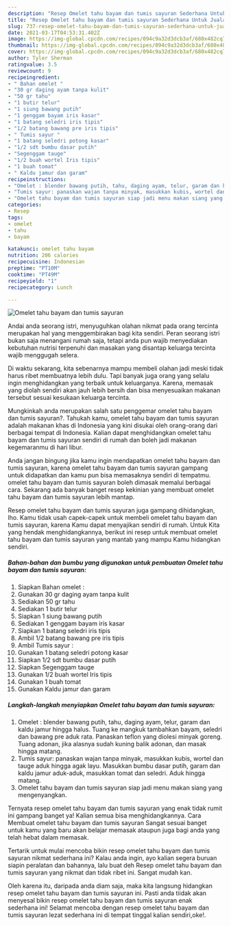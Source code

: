 ```yaml
---
description: "Resep Omelet tahu bayam dan tumis sayuran Sederhana Untuk Jualan"
title: "Resep Omelet tahu bayam dan tumis sayuran Sederhana Untuk Jualan"
slug: 737-resep-omelet-tahu-bayam-dan-tumis-sayuran-sederhana-untuk-jualan
date: 2021-03-17T04:53:31.402Z
image: https://img-global.cpcdn.com/recipes/094c9a32d3dcb3af/680x482cq70/omelet-tahu-bayam-dan-tumis-sayuran-foto-resep-utama.jpg
thumbnail: https://img-global.cpcdn.com/recipes/094c9a32d3dcb3af/680x482cq70/omelet-tahu-bayam-dan-tumis-sayuran-foto-resep-utama.jpg
cover: https://img-global.cpcdn.com/recipes/094c9a32d3dcb3af/680x482cq70/omelet-tahu-bayam-dan-tumis-sayuran-foto-resep-utama.jpg
author: Tyler Sherman
ratingvalue: 3.5
reviewcount: 9
recipeingredient:
- " Bahan omelet "
- "30 gr daging ayam tanpa kulit"
- "50 gr tahu"
- "1 butir telur"
- "1 siung bawang putih"
- "1 genggam bayam iris kasar"
- "1 batang seledri iris tipis"
- "1/2 batang bawang pre iris tipis"
- " Tumis sayur "
- "1 batang seledri potong kasar"
- "1/2 sdt bumbu dasar putih"
- "Segenggam tauge"
- "1/2 buah wortel Iris tipis"
- "1 buah tomat"
- " Kaldu jamur dan garam"
recipeinstructions:
- "Omelet : blender bawang putih, tahu, daging ayam, telur, garam dan kaldu jamur hingga halus. Tuang ke mangkuk tambahkan bayam, seledri dan bawang pre aduk rata. Panaskan teflon yang diolesi minyak goreng. Tuang adonan, jika alasnya sudah kuning balik adonan, dan masak hingga matang."
- "Tumis sayur: panaskan wajan tanpa minyak, masukkan kubis, wortel dan tauge aduk hingga agak layu. Masukkan bumbu dasar putih, garam dan kaldu jamur aduk-aduk, masukkan tomat dan seledri. Aduk hingga matang."
- "Omelet tahu bayam dan tumis sayuran siap jadi menu makan siang yang mengenyangkan."
categories:
- Resep
tags:
- omelet
- tahu
- bayam

katakunci: omelet tahu bayam 
nutrition: 206 calories
recipecuisine: Indonesian
preptime: "PT10M"
cooktime: "PT49M"
recipeyield: "1"
recipecategory: Lunch

---
```



![Omelet tahu bayam dan tumis sayuran](https://img-global.cpcdn.com/recipes/094c9a32d3dcb3af/680x482cq70/omelet-tahu-bayam-dan-tumis-sayuran-foto-resep-utama.jpg)

Andai anda seorang istri, menyuguhkan olahan nikmat pada orang tercinta merupakan hal yang menggembirakan bagi kita sendiri. Peran seorang istri bukan saja menangani rumah saja, tetapi anda pun wajib menyediakan kebutuhan nutrisi terpenuhi dan masakan yang disantap keluarga tercinta wajib menggugah selera.

Di waktu  sekarang, kita sebenarnya mampu membeli olahan jadi meski tidak harus ribet membuatnya lebih dulu. Tapi banyak juga orang yang selalu ingin menghidangkan yang terbaik untuk keluarganya. Karena, memasak yang diolah sendiri akan jauh lebih bersih dan bisa menyesuaikan makanan tersebut sesuai kesukaan keluarga tercinta. 



Mungkinkah anda merupakan salah satu penggemar omelet tahu bayam dan tumis sayuran?. Tahukah kamu, omelet tahu bayam dan tumis sayuran adalah makanan khas di Indonesia yang kini disukai oleh orang-orang dari berbagai tempat di Indonesia. Kalian dapat menghidangkan omelet tahu bayam dan tumis sayuran sendiri di rumah dan boleh jadi makanan kegemaranmu di hari libur.

Anda jangan bingung jika kamu ingin mendapatkan omelet tahu bayam dan tumis sayuran, karena omelet tahu bayam dan tumis sayuran gampang untuk didapatkan dan kamu pun bisa memasaknya sendiri di tempatmu. omelet tahu bayam dan tumis sayuran boleh dimasak memalui berbagai cara. Sekarang ada banyak banget resep kekinian yang membuat omelet tahu bayam dan tumis sayuran lebih mantap.

Resep omelet tahu bayam dan tumis sayuran juga gampang dihidangkan, lho. Kamu tidak usah capek-capek untuk membeli omelet tahu bayam dan tumis sayuran, karena Kamu dapat menyajikan sendiri di rumah. Untuk Kita yang hendak menghidangkannya, berikut ini resep untuk membuat omelet tahu bayam dan tumis sayuran yang mantab yang mampu Kamu hidangkan sendiri.

<!--inarticleads1-->

##### Bahan-bahan dan bumbu yang digunakan untuk pembuatan Omelet tahu bayam dan tumis sayuran:

1. Siapkan  Bahan omelet :
1. Gunakan 30 gr daging ayam tanpa kulit
1. Sediakan 50 gr tahu
1. Sediakan 1 butir telur
1. Siapkan 1 siung bawang putih
1. Sediakan 1 genggam bayam iris kasar
1. Siapkan 1 batang seledri iris tipis
1. Ambil 1/2 batang bawang pre iris tipis
1. Ambil  Tumis sayur :
1. Gunakan 1 batang seledri potong kasar
1. Siapkan 1/2 sdt bumbu dasar putih
1. Siapkan Segenggam tauge
1. Gunakan 1/2 buah wortel Iris tipis
1. Gunakan 1 buah tomat
1. Gunakan  Kaldu jamur dan garam




<!--inarticleads2-->

##### Langkah-langkah menyiapkan Omelet tahu bayam dan tumis sayuran:

1. Omelet : blender bawang putih, tahu, daging ayam, telur, garam dan kaldu jamur hingga halus. Tuang ke mangkuk tambahkan bayam, seledri dan bawang pre aduk rata. Panaskan teflon yang diolesi minyak goreng. Tuang adonan, jika alasnya sudah kuning balik adonan, dan masak hingga matang.
1. Tumis sayur: panaskan wajan tanpa minyak, masukkan kubis, wortel dan tauge aduk hingga agak layu. Masukkan bumbu dasar putih, garam dan kaldu jamur aduk-aduk, masukkan tomat dan seledri. Aduk hingga matang.
1. Omelet tahu bayam dan tumis sayuran siap jadi menu makan siang yang mengenyangkan.




Ternyata resep omelet tahu bayam dan tumis sayuran yang enak tidak rumit ini gampang banget ya! Kalian semua bisa menghidangkannya. Cara Membuat omelet tahu bayam dan tumis sayuran Sangat sesuai banget untuk kamu yang baru akan belajar memasak ataupun juga bagi anda yang telah hebat dalam memasak.

Tertarik untuk mulai mencoba bikin resep omelet tahu bayam dan tumis sayuran nikmat sederhana ini? Kalau anda ingin, ayo kalian segera buruan siapin peralatan dan bahannya, lalu buat deh Resep omelet tahu bayam dan tumis sayuran yang nikmat dan tidak ribet ini. Sangat mudah kan. 

Oleh karena itu, daripada anda diam saja, maka kita langsung hidangkan resep omelet tahu bayam dan tumis sayuran ini. Pasti anda tiidak akan menyesal bikin resep omelet tahu bayam dan tumis sayuran enak sederhana ini! Selamat mencoba dengan resep omelet tahu bayam dan tumis sayuran lezat sederhana ini di tempat tinggal kalian sendiri,oke!.

